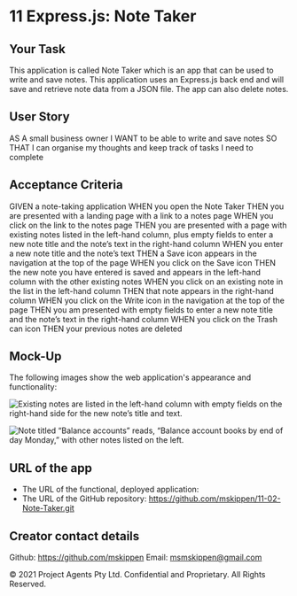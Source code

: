 # 11 Express.js: Note Taker

## Your Task

This application is called Note Taker which is an app that can be used to write and save notes. This application uses an Express.js back end and will save and retrieve note data from a JSON file. The app can also delete notes.

## User Story

AS A small business owner
I WANT to be able to write and save notes
SO THAT I can organise my thoughts and keep track of tasks I need to complete

## Acceptance Criteria

GIVEN a note-taking application
WHEN you open the Note Taker
THEN you are presented with a landing page with a link to a notes page
WHEN you click on the link to the notes page
THEN you are presented with a page with existing notes listed in the left-hand column, plus empty fields to enter a new note title and the note’s text in the right-hand column
WHEN you enter a new note title and the note’s text
THEN a Save icon appears in the navigation at the top of the page
WHEN you click on the Save icon
THEN the new note you have entered is saved and appears in the left-hand column with the other existing notes
WHEN you click on an existing note in the list in the left-hand column
THEN that note appears in the right-hand column
WHEN you click on the Write icon in the navigation at the top of the page
THEN you am presented with empty fields to enter a new note title and the note’s text in the right-hand column
WHEN you click on the Trash can icon
THEN your previous notes are deleted

## Mock-Up

The following images show the web application's appearance and functionality:

![Existing notes are listed in the left-hand column with empty fields on the right-hand side for the new note’s title and text.](./Assets/11-express-homework-demo-01.png)

![Note titled “Balance accounts” reads, “Balance account books by end of day Monday,” with other notes listed on the left.](./Assets/11-express-homework-demo-02.png)

## URL of the app

* The URL of the functional, deployed application:
* The URL of the GitHub repository: https://github.com/mskippen/11-02-Note-Taker.git

## Creator contact details
Github: https://github.com/mskippen
Email: msmskippen@gmail.com

© 2021 Project Agents Pty Ltd. Confidential and Proprietary. All Rights Reserved.
